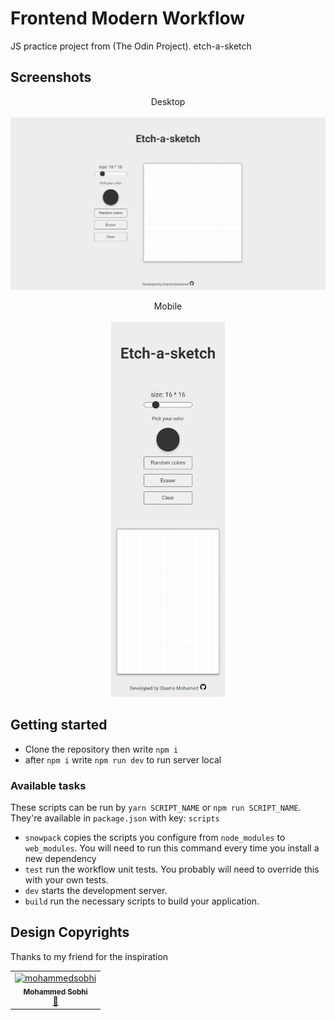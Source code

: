 # Frontend Modern Workflow

JS practice project from (The Odin Project). etch-a-sketch

## Screenshots

<p align="center">
   Desktop
   <br></br>
  <img width="600" src="https://raw.githubusercontent.com/osamamammar/etch-a-sketch/main/src/images/desktop.png">
</p>

<p align="center">
   Mobile
   <br></br>
  <img height="600" src="https://raw.githubusercontent.com/osamamammar/etch-a-sketch/main/src/images/mobile.png">
</p>

## Getting started

- Clone the repository then write `npm i`
- after `npm i` write `npm run dev` to run server local

### Available tasks

These scripts can be run by `yarn SCRIPT_NAME` or `npm run SCRIPT_NAME`. They're available in `package.json` with key: `scripts`

- `snowpack` copies the scripts you configure from `node_modules` to `web_modules`. You will need to run this command every time you install a new dependency
- `test` run the workflow unit tests. You probably will need to override this with your own tests.
- `dev` starts the development server.
- `build` run the necessary scripts to build your application.

## Design Copyrights

Thanks to my friend for the inspiration

<table>
  <tr>
    <td align="center"><a href="https://github.com/mohammedsobhi"><img src="https://avatars.githubusercontent.com/u/63759344?v=4" width="100px;" alt="mohammedsobhi"/><br /><sub><b>Mohammed Sobhi
</b></sub></a><br /><a href="https://github.com/mohammedsobhi" title="profile">🎯</a></td>
  </tr>
</table>
